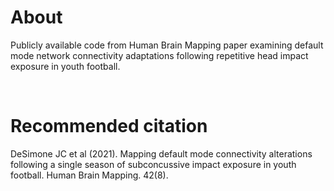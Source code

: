# About
Publicly available code from Human Brain Mapping paper examining default mode network connectivity adaptations following repetitive head impact exposure in youth football.

<br>

# Recommended citation
DeSimone JC et al (2021). Mapping default mode connectivity alterations following a single season of subconcussive impact exposure in youth football. Human Brain Mapping. 42(8).
